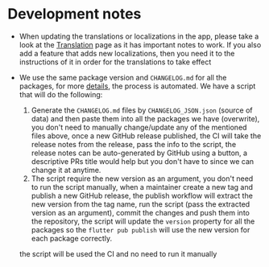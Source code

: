 # Development notes

- When updating the translations or localizations in the app, please take a look at the [Translation](./translation.md)
  page as it has important notes to work.
  If you also add a feature that adds new localizations, then you need it
  to the instructions of it in order for the translations to take effect
- We use the same package version and `CHANGELOG.md` for all the packages, for
  more [details](https://github.com/singerdmx/flutter-quill/pull/1878), the process is automated. We have a script that
  will do the following:
    1. Generate the `CHANGELOG.md` files by `CHANGELOG_JSON.json` (source of data) and then paste them into all the
       packages we have (overwrite), you don't need to
       manually change/update any of the mentioned files above, once a new GitHub release published, the CI will take
       the release notes from the release, pass the info to the
       script, the release notes can be auto-generated by GitHub using a button, a descriptive PRs title would help but
       you don't have to since we can change it at anytime.
    2. The script require the new version as an argument, you don't need to run the script manually, when a maintainer
       create a new tag and publish a new GitHub release, the publish workflow will extract the new version from the tag
       name, run the script (pass the extracted version as an argument), commit the changes and push them into the
       repository, the script will update the `version` property for all the packages so the `flutter pub publish` will
       use the new version for each package correctly.

  the script will be used the CI and no need to run it manually